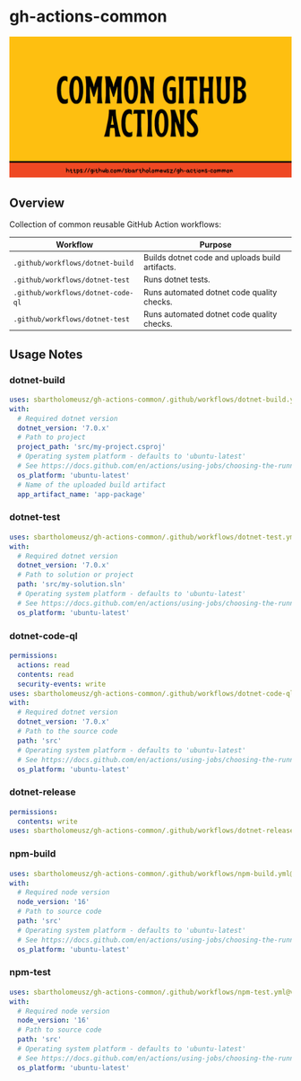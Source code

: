 # gh-actions-common

![Banner](/docs/git-repo-banner.png?raw=true "")

## Overview
Collection of common reusable GitHub Action workflows:

| Workflow | Purpose |
|--|--|
| `.github/workflows/dotnet-build` | Builds dotnet code and uploads build artifacts. |
| `.github/workflows/dotnet-test` | Runs dotnet tests. |
| `.github/workflows/dotnet-code-ql` | Runs automated dotnet code quality checks. |
| `.github/workflows/dotnet-test` | Runs automated dotnet code quality checks. |

## Usage Notes
### dotnet-build
```yaml
uses: sbartholomeusz/gh-actions-common/.github/workflows/dotnet-build.yml@v1
with:
  # Required dotnet version
  dotnet_version: '7.0.x'
  # Path to project 
  project_path: 'src/my-project.csproj'
  # Operating system platform - defaults to 'ubuntu-latest'
  # See https://docs.github.com/en/actions/using-jobs/choosing-the-runner-for-a-job#choosing-github-hosted-runners.
  os_platform: 'ubuntu-latest'
  # Name of the uploaded build artifact
  app_artifact_name: 'app-package'
```

### dotnet-test
```yaml
uses: sbartholomeusz/gh-actions-common/.github/workflows/dotnet-test.yml@v1
with:
  # Required dotnet version
  dotnet_version: '7.0.x'
  # Path to solution or project
  path: 'src/my-solution.sln'
  # Operating system platform - defaults to 'ubuntu-latest'
  # See https://docs.github.com/en/actions/using-jobs/choosing-the-runner-for-a-job#choosing-github-hosted-runners.
  os_platform: 'ubuntu-latest'
```

### dotnet-code-ql
```yaml
permissions:
  actions: read
  contents: read
  security-events: write
uses: sbartholomeusz/gh-actions-common/.github/workflows/dotnet-code-ql.yml@v1
with:
  # Required dotnet version
  dotnet_version: '7.0.x'
  # Path to the source code
  path: 'src'
  # Operating system platform - defaults to 'ubuntu-latest'
  # See https://docs.github.com/en/actions/using-jobs/choosing-the-runner-for-a-job#choosing-github-hosted-runners.
  os_platform: 'ubuntu-latest'
```

### dotnet-release
```yaml
permissions:
  contents: write
uses: sbartholomeusz/gh-actions-common/.github/workflows/dotnet-release.yml@v1
```

### npm-build
```yaml
uses: sbartholomeusz/gh-actions-common/.github/workflows/npm-build.yml@v1
with:
  # Required node version
  node_version: '16'
  # Path to source code
  path: 'src'
  # Operating system platform - defaults to 'ubuntu-latest'
  # See https://docs.github.com/en/actions/using-jobs/choosing-the-runner-for-a-job#choosing-github-hosted-runners.
  os_platform: 'ubuntu-latest'
```

### npm-test
```yaml
uses: sbartholomeusz/gh-actions-common/.github/workflows/npm-test.yml@v1
with:
  # Required node version
  node_version: '16'
  # Path to source code
  path: 'src'
  # Operating system platform - defaults to 'ubuntu-latest'
  # See https://docs.github.com/en/actions/using-jobs/choosing-the-runner-for-a-job#choosing-github-hosted-runners.
  os_platform: 'ubuntu-latest'
```